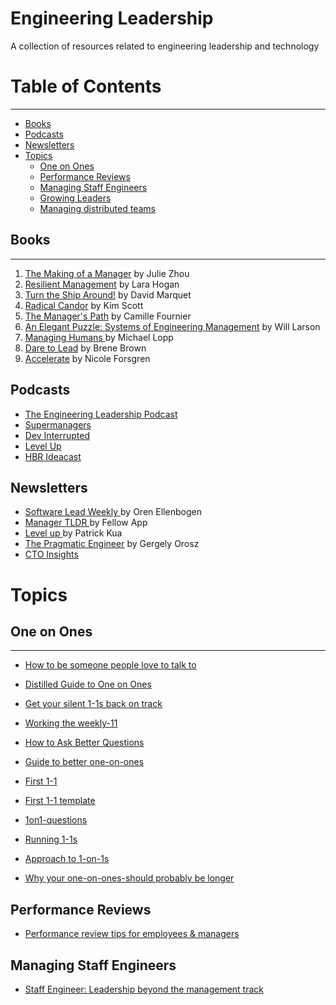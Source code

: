 # Engineering Leadership
A collection of resources related to engineering leadership and technology

# Table of Contents
----
*  [ Books ](#books)
*  [ Podcasts ](#podcasts)
*  [ Newsletters](#newsletters)
*  [ Topics ](#topics)
   *  [ One on Ones ](#oneonone)
   *  [ Performance Reviews ](#perfreviews)
   *  [ Managing Staff Engineers ](#staffeng)
   *  [ Growing Leaders](#growingleaders)
   *  [Managing distributed teams](#distributed)
   





<a name="books"></a>
## Books 
---
1. [The Making of a Manager](https://www.goodreads.com/book/show/38821039-the-making-of-a-manager) by Julie Zhou
2. [Resilient Management](https://www.goodreads.com/book/show/45767533-resilient-management) by Lara Hogan
3. [Turn the Ship Around!](https://www.goodreads.com/book/show/16158601-turn-the-ship-around) by David Marquet
4. [Radical Candor](https://www.goodreads.com/book/show/29939161-radical-candor) by Kim Scott
5. [The Manager's Path](https://www.goodreads.com/book/show/33369254-the-manager-s-path) by Camille Fournier
6. [An Elegant Puzzle: Systems of Engineering Management](https://www.goodreads.com/book/show/45303387-an-elegant-puzzle) by Will Larson
7. [ Managing Humans ](https://www.goodreads.com/book/show/1317946.Managing_Humans) by Michael Lopp
8. [ Dare to Lead](https://www.goodreads.com/book/show/40109367-dare-to-lead) by Brene Brown
9. [Accelerate](https://www.goodreads.com/book/show/35747076-accelerate) by Nicole Forsgren 

<a name="podcasts"></a>
## Podcasts 

* [ The Engineering Leadership Podcast](https://sfelc.com/podcasts)
* [Supermanagers](https://fellow.app/supermanagers/)
* [Dev Interrupted](https://devinterrupted.com/podcasts/)
* [Level Up](https://codingsans.com/engineering-management-podcast)
* [HBR Ideacast](https://hbr.org/2018/01/podcast-ideacast)

<a name="newsletters"></a>
## Newsletters

* [ Software Lead Weekly ](https://softwareleadweekly.com/) by Oren Ellenbogen 
* [ Manager TLDR ](https://fellow.app/newsletter/) by Fellow App
* [ Level up ](https://levelup.patkua.com/) by Patrick Kua
* [ The Pragmatic Engineer](https://blog.pragmaticengineer.com/newsletter/) by Gergely Orosz
* [CTO Insights](https://insights.toshotrajanov.com/)

<a name="Topics"></a>
# Topics
<a name="oneonone"></a>
## One on Ones 
---
* [ How to be someone people love to talk to ](https://www.bakadesuyo.com/2015/02/love-to-talk/)
* [ Distilled Guide to One on Ones ](https://chris-g-chiu.medium.com/engineering-management-distilled-a-guide-to-one-on-ones-5b6cceb095b7)
* [ Get your silent 1-1s back on track ](https://codecapsule.com/2021/09/09/how-to-get-your-silent-1-on-1s-back-on-track/)
* [Working the weekly-11 ](http://eleganthack.com/working-the-weekly-11/)
* [How to Ask Better Questions](https://hbr.org/2009/05/real-leaders-ask.html)
* [Guide to better one-on-ones](https://www.officevibe.com/blog/guide-to-better-one-on-ones)

* [First 1-1 ](https://leadhonestly.com/blog/how-to-have-your-first-one-on-one-meeting-with-an-employee)
* [ First 1-1 template ](https://knowyourteam.com/blog/2020/01/22/youve-got-your-first-one-on-one-meeting-with-an-employee-how-to-prepare/)

* [ 1on1-questions ](https://github.com/VGraupera/1on1-questions)

* [ Running 1-1s ](https://blog.nuffsaid.com/running-one-on-ones)

* [Approach to 1-on-1s](https://marcorogers.com/blog/my-approach-to-1-on-1s)

* [Why your one-on-ones-should probably be longer](https://medium.com/vpe-coach/why-your-one-on-ones-should-probably-be-longer-cbf8961645fc)

<a name="perfreviews"></a>
## Performance Reviews 

* [ Performance review tips for employees & managers](https://fellow.app/blog/management/end-of-year-review-tips-for-employees-and-managers)


<a name="staffeng"></a>
## Managing Staff Engineers 
* [ Staff Engineer: Leadership beyond the management track](https://staffeng.com/book)
